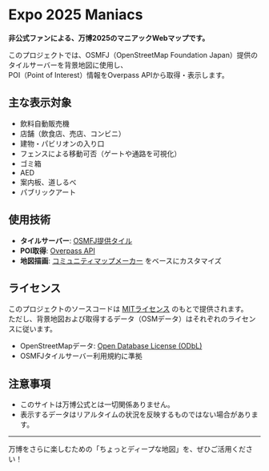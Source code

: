 # Expo 2025 Maniacs

**非公式ファンによる、万博2025のマニアックWebマップです。**

このプロジェクトでは、OSMFJ（OpenStreetMap Foundation Japan）提供のタイルサーバーを背景地図に使用し、  
POI（Point of Interest）情報をOverpass APIから取得・表示します。

## 主な表示対象

- 飲料自動販売機
- 店舗（飲食店、売店、コンビニ）
- 建物・パビリオンの入り口
- フェンスによる移動可否（ゲートや通路を可視化）
- ゴミ箱
- AED
- 案内板、道しるべ
- パブリックアート

## 使用技術

- **タイルサーバー**: [OSMFJ提供タイル](https://wiki.openstreetmap.org/wiki/Japan/OSMFJ_Tileserver)
- **POI取得**: [Overpass API](https://overpass-turbo.eu/)
- **地図描画**: [コミュニティマップメーカー](https://github.com/gsi-cyberjapan/CommunityMapMaker) をベースにカスタマイズ

## ライセンス

このプロジェクトのソースコードは [MITライセンス](LICENSE) のもとで提供されます。  
ただし、背景地図および取得するデータ（OSMデータ）はそれぞれのライセンスに従います。

- OpenStreetMapデータ: [Open Database License (ODbL)](https://opendatacommons.org/licenses/odbl/)
- OSMFJタイルサーバー利用規約に準拠

## 注意事項

- このサイトは万博公式とは一切関係ありません。
- 表示するデータはリアルタイムの状況を反映するものではない場合があります。

---

万博をさらに楽しむための「ちょっとディープな地図」を、ぜひご活用ください！
